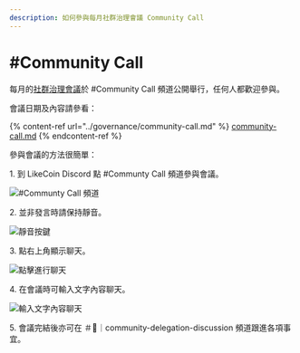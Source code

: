 ```yaml
---
description: 如何參與每月社群治理會議 Community Call
---
```


# #Community Call

每月的[社群治理會議](https://blog.like.co/en/tag/community-call/)於 #Community Call 頻道公開舉行，任何人都歡迎參與。

會議日期及內容請參看：

{% content-ref url="../governance/community-call.md" %}
[community-call.md](../governance/community-call.md)
{% endcontent-ref %}

參與會議的方法很簡單：

1\. 到 LikeCoin Discord 點 #Communty Call 頻道參與會議。

![#Communty Call 頻道](<../../.gitbook/assets/Community Call 1.png>)

2\. 並非發言時請保持靜音。

![靜音按鍵](<../../.gitbook/assets/Community Call 2.png>)

3\. 點右上角顯示聊天。

![點擊進行聊天](<../../.gitbook/assets/Community Call 3.png>)

4\. 在會議時可輸入文字內容聊天。

![輸入文字內容聊天](<../../.gitbook/assets/Community Call 4.png>)

5\. 會議完結後亦可在 ＃🍰｜community-delegation-discussion 頻道跟進各項事宜。
